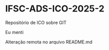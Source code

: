 # IFSC-ADS-ICO-2025-2
Repositório de ICO sobre GIT

Eu menti

Alteração remota no arquivo README.md

